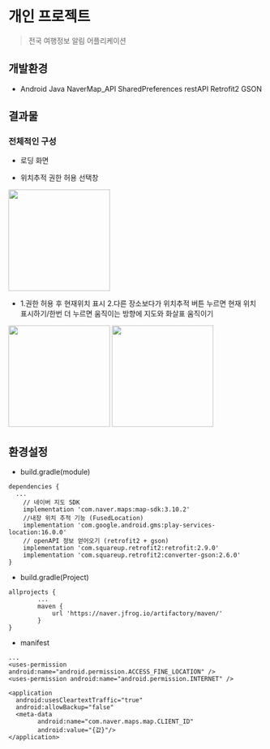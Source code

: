 개인 프로젝트
==============================
>전국 여행정보 알림 어플리케이션

개발환경
-----------------
* Android Java NaverMap_API SharedPreferences restAPI Retrofit2 GSON

결과물
-----------------
### 전체적인 구성
- 로딩 화면

- 위치추적 권한 허용 선택창
<div>
  <img width="200" src="https://user-images.githubusercontent.com/43267195/108025252-80d12800-7069-11eb-8ef3-8f369e0e2bf3.jpg">
</div>

- 1.권한 허용 후 현재위치 표시  2.다른 장소보다가 위치추적 버튼 누르면 현재 위치 표시하기/한번 더 누르면 움직이는 방향에  지도와 화살표 움직이기
<div>
  <img width="200" src="https://user-images.githubusercontent.com/43267195/108025361-af4f0300-7069-11eb-96e2-166e6909f38b.jpg">
  <img width="200" src="https://user-images.githubusercontent.com/43267195/108027220-28038e80-706d-11eb-9539-65cf9b327075.gif">
</div>
  
환경설정
-----------------
- build.gradle(module)
```
dependencies {
  ...
    // 네이버 지도 SDK
    implementation 'com.naver.maps:map-sdk:3.10.2'
    //내장 위치 추적 기능 (FusedLocation)
    implementation 'com.google.android.gms:play-services-location:16.0.0'
    // openAPI 정보 얻어오기 (retrofit2 + gson)
    implementation 'com.squareup.retrofit2:retrofit:2.9.0'
    implementation 'com.squareup.retrofit2:converter-gson:2.6.0'
}
```
- build.gradle(Project)
```
allprojects {
        ...
        maven {
            url 'https://naver.jfrog.io/artifactory/maven/'
        }
}
```
- manifest
```
...
<uses-permission android:name="android.permission.ACCESS_FINE_LOCATION" />
<uses-permission android:name="android.permission.INTERNET" />

<application
  android:usesCleartextTraffic="true"
  android:allowBackup="false"
  <meta-data
        android:name="com.naver.maps.map.CLIENT_ID"
        android:value="{값}"/>
</application>        
```
